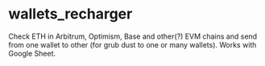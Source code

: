 # wallets_recharger
Check ETH in Arbitrum, Optimism, Base and other(?) EVM chains and send from one wallet to other (for grub dust to one or many wallets). Works with Google Sheet.
